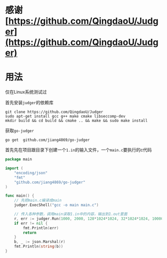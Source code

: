 # 感谢 [https://github.com/QingdaoU/Judger](https://github.com/QingdaoU/Judger)

# 用法
仅在Linux系统测试过

首先安装`judger`的依赖库
```
git clone https://github.com/QingdaoU/Judger
sudo apt-get install gcc g++ make cmake libseccomp-dev
mkdir build && cd build && cmake .. && make && sudo make install
```

获取`go-judger`
```
go get  github.com/jiang4869/go-judger
```

首先先在项目跟目录下创建一个`1.in`的输入文件，一个`main.c`要执行的c代码

```go
package main

import (
	"encoding/json"
	"fmt"
	"github.com/jiang4869/go-judger"
)

func main() {
    // 先把main.c编译成main
	judger.ExecShell("gcc -o main main.c")

    // 传入各种参数，调用main读取1.in中的内容，输出到1.out里面
	r, err := judger.Run(1000, 2000, 128*1024*1024, 32*1024*1024, 10000, 200, 0, 0, 0, []string{}, []string{}, "main", "1.in", "1.out", "1.out", "judger.log", "c_cpp")
	if err != nil {
		fmt.Println(err)
		return
	}
	b, _ := json.Marshal(r)
	fmt.Println(string(b))
}

```